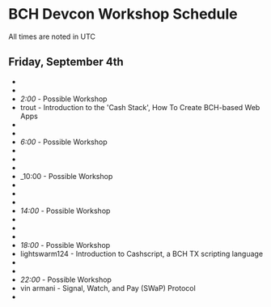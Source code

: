 # BCH Devcon Workshop Schedule

All times are noted in UTC

## Friday, September 4th

*
*
* _2:00_ - Possible Workshop
* trout - Introduction to the 'Cash Stack', How To Create BCH-based Web Apps
*
*
* _6:00_ - Possible Workshop
*
*
*
* _10:00 - Possible Workshop
*
*
*
* _14:00_ - Possible Workshop
*
*
*
* _18:00_ - Possible Workshop
* lightswarm124 - Introduction to Cashscript, a BCH TX scripting language
*
*
* _22:00_ - Possible Workshop
* vin armani - Signal, Watch, and Pay (SWaP) Protocol
*
